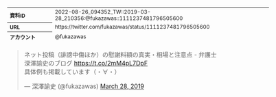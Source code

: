 <table style="font-size: 9pt; width: 610px; margin-bottom: 20px; height: 80px;">
<tbody>
    <tr>
        <th align=left>資料ID</th>
        <td align=left>2022-08-26_094352_TW::2019-03-28_210356:@fukazawas::1111237481796505600</td>
    </tr>
    <tr>
        <th align=left>URL</th>
        <td align=left>https://twitter.com/fukazawas/status/1111237481796505600</td>
    </tr>
    <tr>
        <th align=left>アカウント</th>
        <td align=left>@fukazawas</td>
    </tr>
    <tr>
        <th align=left>ユーザ名</th>
        <td align=left>深澤諭史</td>
    </tr>
    <tr>
        <th align=left>ツイートの記録日時</th>
        <td align=left>2022-08-26_094352_</td>
    </tr>
</tbody>
</table>
<blockquote class="twitter-tweet" data-width="450"  data-lang="ja"><p lang="ja" dir="ltr">ネット投稿（誹謗中傷ほか）の慰謝料額の真実・相場と注意点 - 弁護士 深澤諭史のブログ <a href="https://t.co/2mM4pL7DpF">https://t.co/2mM4pL7DpF</a><br>具体例も掲載しています（・∀・）</p>&mdash; 深澤諭史 (@fukazawas) <a href="https://twitter.com/fukazawas/status/1111237481796505600?ref_src=twsrc%5Etfw">March 28, 2019</a></blockquote>
<script async src="https://platform.twitter.com/widgets.js" charset="utf-8"></script>


